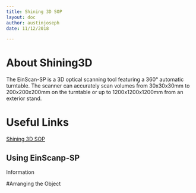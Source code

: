 ```yaml
---
title: Shining 3D SOP
layout: doc
author: austinjoseph
date: 11/12/2018

---
```


# About Shining3D

The EinScan-SP is a 3D optical scanning tool featuring a 360° automatic turntable.
The scanner can accurately scan volumes from 30x30x30mm to 200x200x200mm on the 
turntable or up to 1200x1200x1200mm from an exterior stand.

# Useful Links
[Shining 3D SOP](shining3D-SOP)

## Using EinScanp-SP

Information

#Arranging the Object

